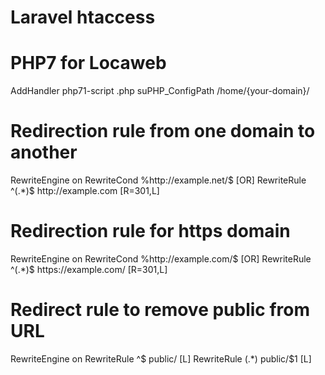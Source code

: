 # Laravel htaccess

# PHP7 for Locaweb
AddHandler php71-script .php
suPHP_ConfigPath /home/{your-domain}/

# Redirection rule from one domain to another
<IfModule mod_rewrite.c>
    RewriteEngine on
    RewriteCond %http://example.net/$ [OR]
    RewriteRule ^(.*)$ http://example.com [R=301,L]
</IfModule>

# Redirection rule for https domain
<IfModule mod_rewrite.c>
    RewriteEngine on
    RewriteCond %http://example.com/$ [OR]
    RewriteRule ^(.*)$ https://example.com/ [R=301,L]
</IfModule>

# Redirect rule to remove public from URL
<IfModule mod_rewrite.c>
    RewriteEngine on
    RewriteRule ^$ public/ [L]
    RewriteRule (.*) public/$1 [L]
</IfModule>

